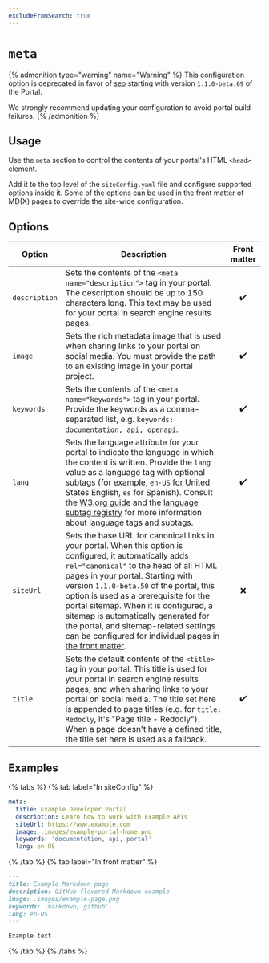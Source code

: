 ```yaml
---
excludeFromSearch: true
---
```


# `meta`

{% admonition type="warning" name="Warning" %}
This configuration option is deprecated in favor of [seo](seo.md) starting with version `1.1.0-beta.69` of the Portal.

We strongly recommend updating your configuration to avoid portal build failures.
{% /admonition %}


## Usage

Use the `meta` section to control the contents of your portal's HTML `<head>` element.

Add it to the top level of the `siteConfig.yaml` file and configure supported options inside it. Some of the options can be used in the front matter of MD(X) pages to override the site-wide configuration.


## Options

| Option  | Description | Front matter |
| ------------- | ------------- | :----: |
| `description` | Sets the contents of the `<meta name="description">` tag in your portal. The description should be up to 150 characters long. This text may be used for your portal in search engine results pages. | ✔️ |
| `image`       | Sets the rich metadata image that is used when sharing links to your portal on social media. You must provide the path to an existing image in your portal project. | ✔️ |
| `keywords`    | Sets the contents of the `<meta name="keywords">` tag in your portal. Provide the keywords as a comma-separated list, e.g. `keywords: documentation, api, openapi`. | ✔️ |
| `lang`        | Sets the language attribute for your portal to indicate the language in which the content is written. Provide the `lang` value as a language tag with optional subtags (for example, `en-US` for United States English, `es` for Spanish). Consult the [W3.org guide](https://www.w3.org/International/questions/qa-choosing-language-tags) and the [language subtag registry](https://www.iana.org/assignments/language-subtag-registry/language-subtag-registry) for more information about language tags and subtags. | ✔️ |
| `siteUrl`     | Sets the base URL for canonical links in your portal. When this option is configured, it automatically adds `rel="canonical"` to the head of all HTML pages in your portal. Starting with version `1.1.0-beta.50` of the portal, this option is used as a prerequisite for the portal sitemap. When it is configured, a sitemap is automatically generated for the portal, and sitemap-related settings can be configured for individual pages in [the front matter](../../guides/markdown.md#supported-front-matter-options). | ❌ |
| `title`       | Sets the default contents of the `<title>` tag in your portal. This title is used for your portal in search engine results pages, and when sharing links to your portal on social media. The title set here is appended to page titles (e.g. for `title: Redocly`, it's "Page title - Redocly"). When a page doesn't have a defined title, the title set here is used as a fallback. | ✔️ |


## Examples
{% tabs %}
{% tab label="In siteConfig" %}
```yaml
meta:
  title: Example Developer Portal
  description: Learn how to work with Example APIs
  siteUrl: https://www.example.com
  image: .images/example-portal-home.png
  keywords: 'documentation, api, portal'
  lang: en-US
```
{% /tab  %}
{% tab label="In front matter" %}
```md
---
title: Example Markdown page
description: GitHub-flavored Markdown example
image: .images/example-page.png
keywords: 'markdown, github'
lang: en-US
---

Example text
```
{% /tab  %}
{% /tabs  %}
